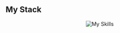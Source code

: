 ## My Stack
<p align="center">
  <img src="https://skillicons.dev/icons?i=js,nodejs,webpack,nextjs,react,java,figma,mongodb,electron,vite,html,css,express,discordjs,playwright&theme=dark&perline=8" alt="My Skills" />
</p>
